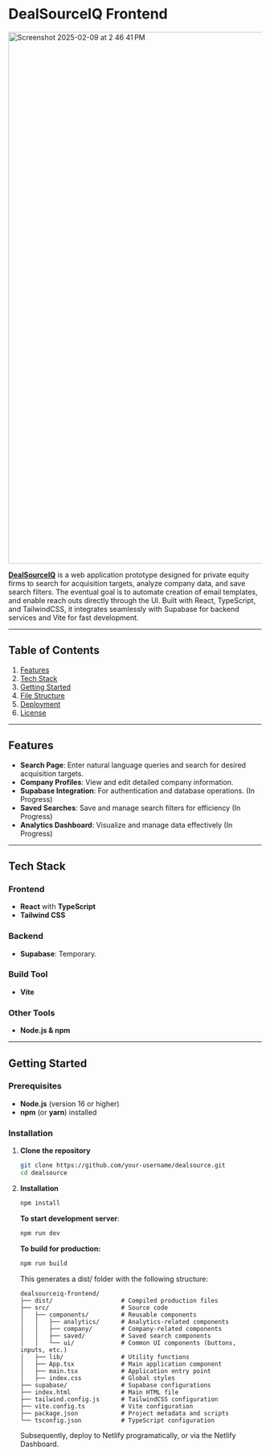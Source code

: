 # DealSourceIQ Frontend

<img width="1056" alt="Screenshot 2025-02-09 at 2 46 41 PM" src="https://github.com/user-attachments/assets/09c9656e-044e-480e-b896-7cd392e8c3cb" />

**[DealSourceIQ](https://graceful-lily-43da2a.netlify.app/)** is a web application prototype designed for private equity firms to search for acquisition targets, analyze company data, and save search filters. The eventual goal is to automate creation of email templates, and enable reach outs directly through the UI. Built with React, TypeScript, and TailwindCSS, it integrates seamlessly with Supabase for backend services and Vite for fast development.

---

## Table of Contents

1. [Features](#features)
2. [Tech Stack](#tech-stack)
3. [Getting Started](#getting-started)
4. [File Structure](#file-structure)
5. [Deployment](#deployment)
6. [License](#license)

---

## Features
 
- **Search Page**: Enter natural language queries and search for desired acquisition targets.
- **Company Profiles**: View and edit detailed company information.
- **Supabase Integration**: For authentication and database operations. (In Progress)
- **Saved Searches**: Save and manage search filters for efficiency (In Progress)
- **Analytics Dashboard**: Visualize and manage data effectively (In Progress)
---

## Tech Stack

### Frontend

- **React** with **TypeScript**
- **Tailwind CSS**

### Backend

- **Supabase**: Temporary.

### Build Tool

- **Vite**

### Other Tools

- **Node.js & npm**

---

## Getting Started

### Prerequisites

- **Node.js** (version 16 or higher)
- **npm** (or **yarn**) installed

### Installation

1. **Clone the repository**
   ```bash
   git clone https://github.com/your-username/dealsource.git
   cd dealsource
   ```

2. **Installation**
    ```bash
    npm install
    ```

    **To start development server**:
    ```bash
    npm run dev
    ```

    **To build for production:**
    ```bash
    npm run build
    ```

    This generates a dist/ folder with the following structure:
    ```
    dealsourceiq-frontend/
    ├── dist/                   # Compiled production files
    ├── src/                    # Source code
    │   ├── components/         # Reusable components
    │   │   ├── analytics/      # Analytics-related components
    │   │   ├── company/        # Company-related components
    │   │   ├── saved/          # Saved search components
    │   │   └── ui/             # Common UI components (buttons, inputs, etc.)
    │   ├── lib/                # Utility functions
    │   ├── App.tsx             # Main application component
    │   ├── main.tsx            # Application entry point
    │   ├── index.css           # Global styles
    ├── supabase/               # Supabase configurations
    ├── index.html              # Main HTML file
    ├── tailwind.config.js      # TailwindCSS configuration
    ├── vite.config.ts          # Vite configuration
    ├── package.json            # Project metadata and scripts
    └── tsconfig.json           # TypeScript configuration
    ```

    Subsequently, deploy to Netlify programatically, or via the Netlify Dashboard.
